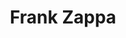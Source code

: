 ---
title: "Frank Zappa"
summary: "American composer, lyricist, songwriter, guitarist, vocalist, bandleader, conductor, producer, filmmaker. Born 21 December 1940 in Baltimore, Maryland, USA. Died 4 December 1993 in Los Angeles, California, USA. Frank Vincent Zappa was of Italian origin, his grandfather having arrived in America from Partinico, Sicily. Frank Zappa grew to be one of the most accomplished composers of the rock idiom, his music combining an understanding and appreciation for such contemporary classical figures as , , and . These influences, coupled with an affection for late '50s doo-wop, rock & roll, and skillful guitar-heavy rock, dominated pop in the '70s. However, Zappa was also a keen satirist, whose reserves of scorn and parody seemed bottomless, and whose wicked sense of humor and absurdity continued to delight his numerous fans -- even when his lyrics crossed the broadest bounds of taste. Zappa was a prolific record-maker, astutely producing massive amounts of music on his own labels of , , and . And through distribution deals with and . This after long unhappy associations with industry giants like and the now-defunct . In the '80s, Zappa gained the rights to his old albums and began to reissue them, first on his own and then through . Throughout his recording career Zappa stayed consistently at the forefront of technology, investing in equipment, home-studio facilities and vault storage that would enable the fullest control over production of his works. In 1988 his official autobiography emerged and he embarked on a world tour. Sadly, that was the end of his live performing when, in late 1991, it was confirmed that Zappa was seriously ill with cancer. Nevertheless, his schedule of album releases continued to be rapid. The continued with his wife as the figurehead of the ZFT, until her death in 2015. The ZFT produced numerous posthumous releases and remasters of the back catalog. The children inherited the ZFT and remain in the industry, the force behind \"*Zappa Plays Zappa*\" as well as an accomplished guitarist in his own right; , and the more reserved . Inducted into the Rock And Roll Hall of Fame in 1995 ."
image: "frank-zappa.jpg"
apple_music_artist_url: "https://music.apple.com/gb/artist/frank-zappa/458712"
wikipedia_url: "https://en.wikipedia.org/wiki/Frank_Zappa_discography"
---